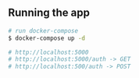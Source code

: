 ## Running the app

```bash
# run docker-compose
$ docker-compose up -d

# http://localhost:5000
# http://localhost:5000/auth -> GET
# http://localhost:500/auth -> POST

```
